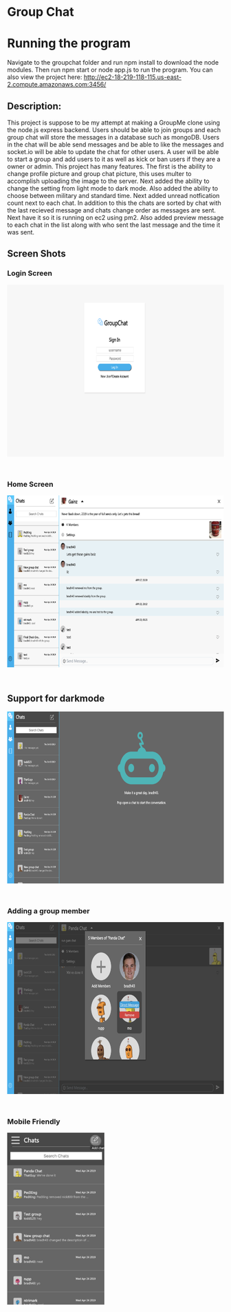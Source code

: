 # Group Chat #

# Running the program #
Navigate to the groupchat folder and run npm install to download the node modules. Then run npm start or node app.js to run the program. You can also view the project here: http://ec2-18-219-118-115.us-east-2.compute.amazonaws.com:3456/

## Description: ##
This project is suppose to be my attempt at making a GroupMe clone using the node.js express backend. Users should be able to join groups and each group chat will store the messages in a database such as mongoDB. Users in the chat will be able send messages and be able  to like the messages and socket.io will be able to update the chat for other users. A user will be able to start a group and add users to it as well as kick or ban users if they are a owner or admin. This project has many features. The first is the ability to change profile picture and group chat picture, this uses multer to accomplish uploading the image to the server. Next added the ability to change the setting from light mode to dark mode. Also added the ability to choose between military and standard time. Next added unread notfication count next to each chat. In addition to this the chats are sorted by chat with the last recieved message and chats change order as messages are sent. Next have it so it is running on ec2 using pm2. Also added preview message to each chat in the list along with who sent the last message and the time it was sent. 


## Screen Shots
### Login Screen
<p>
    <img align="center" src="login.png" height="400">
</p>
<br>

### Home Screen
<p>
    <img align="center" src="home.png" height="400">
</p>
<br>

## Support for darkmode
<p>
    <img align="center" src="darkMode.png" height="400">
</p>
<br>

### Adding a group member
<p>
    <img align="center" src="addGroupMember.png" height="400">
</p>
<br>

### Mobile Friendly
<p>
    <img align="center" src="mobileFriendly.png" height="400">
</p>
<br>
